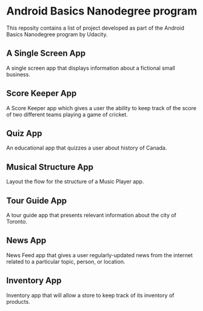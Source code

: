 Android Basics Nanodegree program
===================================
This reposity contains a list of project developed as part of the Android Basics Nanodegree program by Udacity.


A Single Screen App
--------------
A single screen app that displays information about a fictional small business.

Score Keeper App
--------------
A Score Keeper app which gives a user the ability to keep track of the score of two different teams playing a game of cricket.

Quiz App
--------------
An educational app that quizzes a user about history of Canada.

Musical Structure App
--------------
Layout the flow for the structure of a Music Player app.

Tour Guide App
--------------
A tour guide app that presents relevant information about the city of Toronto.

News App
--------------
News Feed app that gives a user regularly-updated news from the internet related to a particular topic, person, or location.

Inventory App
--------------
Inventory app that will allow a store to keep track of its inventory of products. 